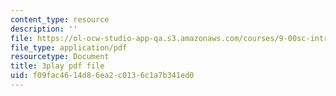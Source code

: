 ```yaml
---
content_type: resource
description: ''
file: https://ol-ocw-studio-app-qa.s3.amazonaws.com/courses/9-00sc-introduction-to-psychology-fall-2011/f09fac4614d86ea2c0136c1a7b341ed0_z9XQpjNgeBI.pdf
file_type: application/pdf
resourcetype: Document
title: 3play pdf file
uid: f09fac46-14d8-6ea2-c013-6c1a7b341ed0
---
```

